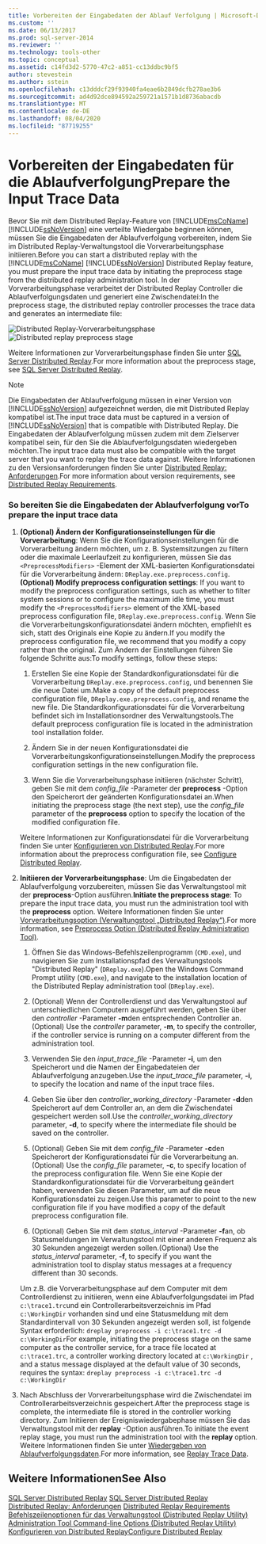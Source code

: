 ```yaml
---
title: Vorbereiten der Eingabedaten der Ablauf Verfolgung | Microsoft-Dokumentation
ms.custom: ''
ms.date: 06/13/2017
ms.prod: sql-server-2014
ms.reviewer: ''
ms.technology: tools-other
ms.topic: conceptual
ms.assetid: c14fd3d2-5770-47c2-a851-cc13ddbc9bf5
author: stevestein
ms.author: sstein
ms.openlocfilehash: c13dddcf29f93940fa4eae6b2849dcfb278ae3b6
ms.sourcegitcommit: ad4d92dce894592a259721a1571b1d8736abacdb
ms.translationtype: MT
ms.contentlocale: de-DE
ms.lasthandoff: 08/04/2020
ms.locfileid: "87719255"
---
```

# <a name="prepare-the-input-trace-data"></a><span data-ttu-id="f9945-102">Vorbereiten der Eingabedaten für die Ablaufverfolgung</span><span class="sxs-lookup"><span data-stu-id="f9945-102">Prepare the Input Trace Data</span></span>
  <span data-ttu-id="f9945-103">Bevor Sie mit dem Distributed Replay-Feature von [!INCLUDE[msCoName](../../includes/msconame-md.md)] [!INCLUDE[ssNoVersion](../../../includes/ssnoversion-md.md)] eine verteilte Wiedergabe beginnen können, müssen Sie die Eingabedaten der Ablaufverfolgung vorbereiten, indem Sie im Distributed Replay-Verwaltungstool die Vorverarbeitungsphase initiieren.</span><span class="sxs-lookup"><span data-stu-id="f9945-103">Before you can start a distributed replay with the [!INCLUDE[msCoName](../../includes/msconame-md.md)] [!INCLUDE[ssNoVersion](../../../includes/ssnoversion-md.md)] Distributed Replay feature, you must prepare the input trace data by initiating the preprocess stage from the distributed replay administration tool.</span></span> <span data-ttu-id="f9945-104">In der Vorverarbeitungsphase verarbeitet der Distributed Replay Controller die Ablaufverfolgungsdaten und generiert eine Zwischendatei:</span><span class="sxs-lookup"><span data-stu-id="f9945-104">In the preprocess stage, the distributed replay controller processes the trace data and generates an intermediate file:</span></span>  
  
 <span data-ttu-id="f9945-105">![Distributed Replay-Vorverarbeitungsphase](../../database-engine/media/preprocess.gif "Distributed Replay-Vorverarbeitungsphase")</span><span class="sxs-lookup"><span data-stu-id="f9945-105">![Distributed replay preprocess stage](../../database-engine/media/preprocess.gif "Distributed replay preprocess stage")</span></span>  
  
 <span data-ttu-id="f9945-106">Weitere Informationen zur Vorverarbeitungsphase finden Sie unter [SQL Server Distributed Replay](sql-server-distributed-replay.md).</span><span class="sxs-lookup"><span data-stu-id="f9945-106">For more information about the preprocess stage, see [SQL Server Distributed Replay](sql-server-distributed-replay.md).</span></span>  
  
> [!NOTE]  
>  <span data-ttu-id="f9945-107">Die Eingabedaten der Ablaufverfolgung müssen in einer Version von [!INCLUDE[ssNoVersion](../../../includes/ssnoversion-md.md)] aufgezeichnet werden, die mit Distributed Replay kompatibel ist.</span><span class="sxs-lookup"><span data-stu-id="f9945-107">The input trace data must be captured in a version of [!INCLUDE[ssNoVersion](../../../includes/ssnoversion-md.md)] that is compatible with Distributed Replay.</span></span> <span data-ttu-id="f9945-108">Die Eingabedaten der Ablaufverfolgung müssen zudem mit dem Zielserver kompatibel sein, für den Sie die Ablaufverfolgungsdaten wiedergeben möchten.</span><span class="sxs-lookup"><span data-stu-id="f9945-108">The input trace data must also be compatible with the target server that you want to replay the trace data against.</span></span> <span data-ttu-id="f9945-109">Weitere Informationen zu den Versionsanforderungen finden Sie unter [Distributed Replay: Anforderungen](distributed-replay-requirements.md).</span><span class="sxs-lookup"><span data-stu-id="f9945-109">For more information about version requirements, see [Distributed Replay Requirements](distributed-replay-requirements.md).</span></span>  
  
### <a name="to-prepare-the-input-trace-data"></a><span data-ttu-id="f9945-110">So bereiten Sie die Eingabedaten der Ablaufverfolgung vor</span><span class="sxs-lookup"><span data-stu-id="f9945-110">To prepare the input trace data</span></span>  
  
1.  <span data-ttu-id="f9945-111">**(Optional) Ändern der Konfigurationseinstellungen für die Vorverarbeitung**: Wenn Sie die Konfigurationseinstellungen für die Vorverarbeitung ändern möchten, um z. B. Systemsitzungen zu filtern oder die maximale Leerlaufzeit zu konfigurieren, müssen Sie das `<PreprocessModifiers>` -Element der XML-basierten Konfigurationsdatei für die Vorverarbeitung ändern: `DReplay.exe.preprocess.config`.</span><span class="sxs-lookup"><span data-stu-id="f9945-111">**(Optional) Modify preprocess configuration settings**: If you want to modify the preprocess configuration settings, such as whether to filter system sessions or to configure the maximum idle time, you must modify the `<PreprocessModifiers>` element of the XML-based preprocess configuration file, `DReplay.exe.preprocess.config`.</span></span> <span data-ttu-id="f9945-112">Wenn Sie die Vorverarbeitungskonfigurationsdatei ändern möchten, empfiehlt es sich, statt des Originals eine Kopie zu ändern.</span><span class="sxs-lookup"><span data-stu-id="f9945-112">If you modify the preprocess configuration file, we recommend that you modify a copy rather than the original.</span></span> <span data-ttu-id="f9945-113">Zum Ändern der Einstellungen führen Sie folgende Schritte aus:</span><span class="sxs-lookup"><span data-stu-id="f9945-113">To modify settings, follow these steps:</span></span>  
  
    1.  <span data-ttu-id="f9945-114">Erstellen Sie eine Kopie der Standardkonfigurationsdatei für die Vorverarbeitung `DReplay.exe.preprocess.config`, und benennen Sie die neue Datei um.</span><span class="sxs-lookup"><span data-stu-id="f9945-114">Make a copy of the default preprocess configuration file, `DReplay.exe.preprocess.config`, and rename the new file.</span></span> <span data-ttu-id="f9945-115">Die Standardkonfigurationsdatei für die Vorverarbeitung befindet sich im Installationsordner des Verwaltungstools.</span><span class="sxs-lookup"><span data-stu-id="f9945-115">The default preprocess configuration file is located in the administration tool installation folder.</span></span>  
  
    2.  <span data-ttu-id="f9945-116">Ändern Sie in der neuen Konfigurationsdatei die Vorverarbeitungskonfigurationseinstellungen.</span><span class="sxs-lookup"><span data-stu-id="f9945-116">Modify the preprocess configuration settings in the new configuration file.</span></span>  
  
    3.  <span data-ttu-id="f9945-117">Wenn Sie die Vorverarbeitungsphase initiieren (nächster Schritt), geben Sie mit dem *config_file* -Parameter der **preprocess** -Option den Speicherort der geänderten Konfigurationsdatei an.</span><span class="sxs-lookup"><span data-stu-id="f9945-117">When initiating the preprocess stage (the next step), use the *config_file* parameter of the **preprocess** option to specify the location of the modified configuration file.</span></span>  
  
     <span data-ttu-id="f9945-118">Weitere Informationen zur Konfigurationsdatei für die Vorverarbeitung finden Sie unter [Konfigurieren von Distributed Replay](configure-distributed-replay.md).</span><span class="sxs-lookup"><span data-stu-id="f9945-118">For more information about the preprocess configuration file, see [Configure Distributed Replay](configure-distributed-replay.md).</span></span>  
  
2.  <span data-ttu-id="f9945-119">**Initiieren der Vorverarbeitungsphase**: Um die Eingabedaten der Ablaufverfolgung vorzubereiten, müssen Sie das Verwaltungstool mit der **preprocess**-Option ausführen.</span><span class="sxs-lookup"><span data-stu-id="f9945-119">**Initiate the preprocess stage**: To prepare the input trace data, you must run the administration tool with the **preprocess** option.</span></span> <span data-ttu-id="f9945-120">Weitere Informationen finden Sie unter [Vorverarbeitungsoption &#40;Verwaltungstool „Distributed Replay“&#41;](preprocess-option-distributed-replay-administration-tool.md).</span><span class="sxs-lookup"><span data-stu-id="f9945-120">For more information, see [Preprocess Option &#40;Distributed Replay Administration Tool&#41;](preprocess-option-distributed-replay-administration-tool.md).</span></span>  
  
    1.  <span data-ttu-id="f9945-121">Öffnen Sie das Windows-Befehlszeilenprogramm (`CMD.exe`), und navigieren Sie zum Installationspfad des Verwaltungstools "Distributed Replay" (`DReplay.exe`).</span><span class="sxs-lookup"><span data-stu-id="f9945-121">Open the Windows Command Prompt utility (`CMD.exe`), and navigate to the installation location of the Distributed Replay administration tool (`DReplay.exe`).</span></span>  
  
    2.  <span data-ttu-id="f9945-122">(Optional) Wenn der Controllerdienst und das Verwaltungstool auf unterschiedlichen Computern ausgeführt werden, geben Sie über den *controller* -Parameter **-m**den entsprechenden Controller an.</span><span class="sxs-lookup"><span data-stu-id="f9945-122">(Optional) Use the *controller* parameter, **-m**, to specify the controller, if the controller service is running on a computer different from the administration tool.</span></span>  
  
    3.  <span data-ttu-id="f9945-123">Verwenden Sie den *input_trace_file* -Parameter **-i**, um den Speicherort und die Namen der Eingabedateien der Ablaufverfolgung anzugeben.</span><span class="sxs-lookup"><span data-stu-id="f9945-123">Use the *input_trace_file* parameter, **-i**, to specify the location and name of the input trace files.</span></span>  
  
    4.  <span data-ttu-id="f9945-124">Geben Sie über den *controller_working_directory* -Parameter **-d**den Speicherort auf dem Controller an, an dem die Zwischendatei gespeichert werden soll.</span><span class="sxs-lookup"><span data-stu-id="f9945-124">Use the *controller_working_directory* parameter, **-d**, to specify where the intermediate file should be saved on the controller.</span></span>  
  
    5.  <span data-ttu-id="f9945-125">(Optional) Geben Sie mit dem *config_file* -Parameter **-c**den Speicherort der Konfigurationsdatei für die Vorverarbeitung an.</span><span class="sxs-lookup"><span data-stu-id="f9945-125">(Optional) Use the *config_file* parameter, **-c**, to specify location of the preprocess configuration file.</span></span> <span data-ttu-id="f9945-126">Wenn Sie eine Kopie der Standardkonfigurationsdatei für die Vorverarbeitung geändert haben, verwenden Sie diesen Parameter, um auf die neue Konfigurationsdatei zu zeigen.</span><span class="sxs-lookup"><span data-stu-id="f9945-126">Use this parameter to point to the new configuration file if you have modified a copy of the default preprocess configuration file.</span></span>  
  
    6.  <span data-ttu-id="f9945-127">(Optional) Geben Sie mit dem *status_interval* -Parameter **-f**an, ob Statusmeldungen im Verwaltungstool mit einer anderen Frequenz als 30 Sekunden angezeigt werden sollen.</span><span class="sxs-lookup"><span data-stu-id="f9945-127">(Optional) Use the *status_interval* parameter, **-f**, to specify if you want the administration tool to display status messages at a frequency different than 30 seconds.</span></span>  
  
     <span data-ttu-id="f9945-128">Um z.B. die Vorverarbeitungsphase auf dem Computer mit dem Controllerdienst zu initiieren, wenn eine Ablaufverfolgungsdatei im Pfad `c:\trace1.trc`und ein Controllerarbeitsverzeichnis im Pfad `c:\WorkingDir` vorhanden sind und eine Statusmeldung mit dem Standardintervall von 30 Sekunden angezeigt werden soll, ist folgende Syntax erforderlich: `dreplay preprocess -i c:\trace1.trc -d c:\WorkingDir`</span><span class="sxs-lookup"><span data-stu-id="f9945-128">For example, initiating the preprocess stage on the same computer as the controller service, for a trace file located at `c:\trace1.trc`, a controller working directory located at `c:\WorkingDir` , and a status message displayed at the default value of 30 seconds, requires the syntax: `dreplay preprocess -i c:\trace1.trc -d c:\WorkingDir`</span></span>  
  
3.  <span data-ttu-id="f9945-129">Nach Abschluss der Vorverarbeitungsphase wird die Zwischendatei im Controllerarbeitsverzeichnis gespeichert.</span><span class="sxs-lookup"><span data-stu-id="f9945-129">After the preprocess stage is complete, the intermediate file is stored in the controller working directory.</span></span> <span data-ttu-id="f9945-130">Zum Initiieren der Ereigniswiedergabephase müssen Sie das Verwaltungstool mit der **replay** -Option ausführen.</span><span class="sxs-lookup"><span data-stu-id="f9945-130">To initiate the event replay stage, you must run the administration tool with the **replay** option.</span></span> <span data-ttu-id="f9945-131">Weitere Informationen finden Sie unter [Wiedergeben von Ablaufverfolgungsdaten](replay-trace-data.md).</span><span class="sxs-lookup"><span data-stu-id="f9945-131">For more information, see [Replay Trace Data](replay-trace-data.md).</span></span>  
  
## <a name="see-also"></a><span data-ttu-id="f9945-132">Weitere Informationen</span><span class="sxs-lookup"><span data-stu-id="f9945-132">See Also</span></span>  
 <span data-ttu-id="f9945-133">[SQL Server Distributed Replay](sql-server-distributed-replay.md) </span><span class="sxs-lookup"><span data-stu-id="f9945-133">[SQL Server Distributed Replay](sql-server-distributed-replay.md) </span></span>  
 <span data-ttu-id="f9945-134">[Distributed Replay: Anforderungen](distributed-replay-requirements.md) </span><span class="sxs-lookup"><span data-stu-id="f9945-134">[Distributed Replay Requirements](distributed-replay-requirements.md) </span></span>  
 <span data-ttu-id="f9945-135">[Befehlszeilenoptionen für das Verwaltungstool &#40;Distributed Replay Utility&#41;](administration-tool-command-line-options-distributed-replay-utility.md) </span><span class="sxs-lookup"><span data-stu-id="f9945-135">[Administration Tool Command-line Options &#40;Distributed Replay Utility&#41;](administration-tool-command-line-options-distributed-replay-utility.md) </span></span>  
 [<span data-ttu-id="f9945-136">Konfigurieren von Distributed Replay</span><span class="sxs-lookup"><span data-stu-id="f9945-136">Configure Distributed Replay</span></span>](configure-distributed-replay.md)  
  
  
